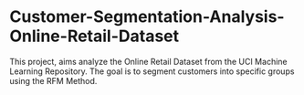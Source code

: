 # Customer-Segmentation-Analysis-Online-Retail-Dataset
This project, aims analyze the Online Retail Dataset from the UCI Machine Learning Repository. The goal is to segment customers into specific groups using the RFM Method.
